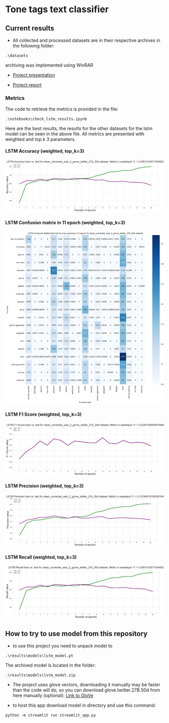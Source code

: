 # Tone tags text classifier

## Current results

* All collected and processed datasets are in their respective archives in the following folder:
```
.\datasets
```
archiving was implemented using WinRAR

* [Project presentation](https://docs.google.com/presentation/d/1kJcXnDjRYPxNKGzpxprdzc_KKSjkLR9smEgEMdHbUlY)

* [Project report](.\\docs_and_other_files\\project_report.pdf)

### Metrics

The code to retrieve the metrics is provided in the file:
```
.\notebooks\check_lstm_results.ipynb
```
Here are the best results, the results for the other datasets for the lstm model can be seen in the above file.
All metrics are presented with weighted and top k 3 parameters.

#### LSTM Accuracy (weighted, top_k=3)

![best LSTM Accuracy weighted top_k 3](.\\docs_and_other_files\\lstm_accuracy_clean_corrected_wsd_2_grove_twitter_27b_50d.png)

#### LSTM Confusion matrix in 11 epoch (weighted, top_k=3)

![best LSTM Confusion matrix in 11 epoch weighted top_k 3](.\\docs_and_other_files\\lstm_confusion_matrix_11_epoch_clean_corrected_wsd_2_grove_twitter_27b_50d.png)

#### LSTM F1 Score (weighted, top_k=3)

![best LSTM F1 Score weighted top_k 3](.\\docs_and_other_files\\lstm_f1_score_clean_corrected_wsd_2_grove_twitter_27b_50d.png)

#### LSTM Precision (weighted, top_k=3)

![best LSTM Precision weighted top_k 3](.\\docs_and_other_files\\lstm_precision_clean_corrected_wsd_2_grove_twitter_27b_50d.png)

#### LSTM Recall (weighted, top_k=3)

![best LSTM Recall weighted top_k 3](.\\docs_and_other_files\\lstm_recall_clean_corrected_wsd_2_grove_twitter_27b_50d.png)

## How to try to use model from this repository

* to use this project you need to unpack model to 
```
.\results\models\lstm_model.pt
```

The archived model is located in the folder:
```
.\results\models\lstm_model.zip
```

* The project uses glove vectors, downloading it manually may be faster than the code will do, so you can download glove.twitter.27B.50d from here manually (optional): [Link to GloVe](https://nlp.stanford.edu/projects/glove/)

* to host this app download model in directory and use this command:
```shell
python -m streamlit run streamlit_app.py
```